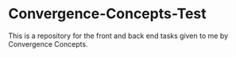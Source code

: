 # Convergence-Concepts-Test
This is a repository for the front and back end tasks given to me by Convergence Concepts.
